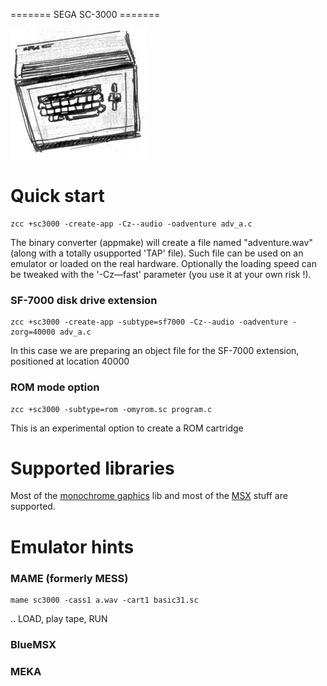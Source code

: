 ======= SEGA SC-3000 =======


![](images/platform/sc3000.jpg)



# Quick start

    zcc +sc3000 -create-app -Cz--audio -oadventure adv_a.c


The binary converter (appmake) will create a file named "adventure.wav" (along with a totally usupported 'TAP' file).
Such file can be used on an emulator or loaded on the real hardware.
Optionally the loading speed can be tweaked with the '-Cz––fast' parameter (you use it at your own risk !).

### SF-7000 disk drive extension

    zcc +sc3000 -create-app -subtype=sf7000 -Cz--audio -oadventure -zorg=40000 adv_a.c

In this case we are preparing an object file for the SF-7000 extension, positioned at location 40000

### ROM mode option

    zcc +sc3000 -subtype=rom -omyrom.sc program.c

This is an experimental option to create a ROM cartridge


# Supported libraries

Most of the [monochrome gaphics](library/monographics) lib and most of the [MSX](library/msx) stuff are supported.


# Emulator hints

### MAME (formerly MESS)

    mame sc3000 -cass1 a.wav -cart1 basic31.sc

.. LOAD, play tape, RUN


### BlueMSX

### MEKA
